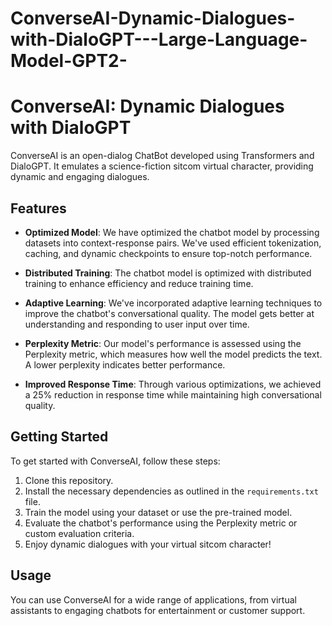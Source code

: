 # ConverseAI-Dynamic-Dialogues-with-DialoGPT---Large-Language-Model-GPT2-

# ConverseAI: Dynamic Dialogues with DialoGPT

ConverseAI is an open-dialog ChatBot developed using Transformers and DialoGPT. It emulates a science-fiction sitcom virtual character, providing dynamic and engaging dialogues.

## Features

- **Optimized Model**: We have optimized the chatbot model by processing datasets into context-response pairs. We've used efficient tokenization, caching, and dynamic checkpoints to ensure top-notch performance.

- **Distributed Training**: The chatbot model is optimized with distributed training to enhance efficiency and reduce training time.

- **Adaptive Learning**: We've incorporated adaptive learning techniques to improve the chatbot's conversational quality. The model gets better at understanding and responding to user input over time.

- **Perplexity Metric**: Our model's performance is assessed using the Perplexity metric, which measures how well the model predicts the text. A lower perplexity indicates better performance.

- **Improved Response Time**: Through various optimizations, we achieved a 25% reduction in response time while maintaining high conversational quality.

## Getting Started

To get started with ConverseAI, follow these steps:

1. Clone this repository.
2. Install the necessary dependencies as outlined in the `requirements.txt` file.
3. Train the model using your dataset or use the pre-trained model.
4. Evaluate the chatbot's performance using the Perplexity metric or custom evaluation criteria.
5. Enjoy dynamic dialogues with your virtual sitcom character!

## Usage

You can use ConverseAI for a wide range of applications, from virtual assistants to engaging chatbots for entertainment or customer support.


